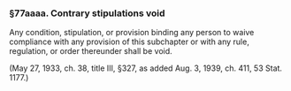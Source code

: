 ### §77aaaa. Contrary stipulations void ###

Any condition, stipulation, or provision binding any person to waive compliance with any provision of this subchapter or with any rule, regulation, or order thereunder shall be void.

(May 27, 1933, ch. 38, title III, §327, as added Aug. 3, 1939, ch. 411, 53 Stat. 1177.)